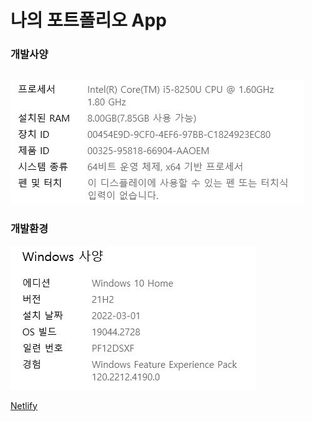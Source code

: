 # 나의 포트폴리오 App    

### 개발사양
![Spec](/IMG/Spec.JPG)
---
### 개발환경
![OS](/IMG/OS.JPG)    




[Netlify](https://642f2bfc24e80a05334ded69--gorgeous-kangaroo-075086.netlify.app)
